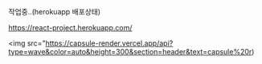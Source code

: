 작업중..(herokuapp 배포상태)

https://react-project.herokuapp.com/


<img src="https://capsule-render.vercel.app/api?type=wave&color=auto&height=300&section=header&text=capsule%20r)
